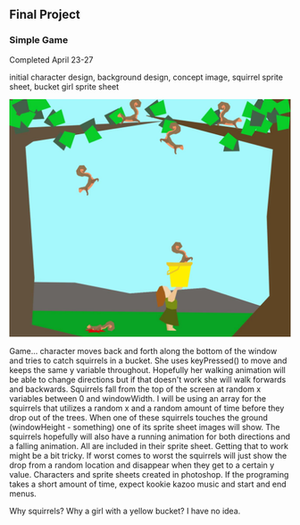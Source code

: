 ## Final Project
### Simple Game

Completed April 23-27

initial character design, background design, concept image, squirrel sprite sheet, bucket girl sprite sheet

![Bucket Girl Concept](BucketGirlConcept.jpg)


Game... character moves back and forth along the bottom of the window and tries to catch squirrels in a bucket. She uses keyPressed() to move and keeps the same y variable throughout. Hopefully her walking animation will be able to change directions but if that doesn't work she will walk forwards and backwards. Squirrels fall from the top of the screen at random x variables between 0 and windowWidth. I will be using an array for the squirrels that utilizes a random x and a random amount of time before they drop out of the trees. When one of these squirrels touches the ground (windowHeight - something) one of its sprite sheet images will show. The squirrels hopefully will also have a running animation for both directions and a falling animation. All are included in their sprite sheet. Getting that to work might be a bit tricky. If worst comes to worst the squirrels will just show the drop from a random location and disappear when they get to a certain y value. Characters and sprite sheets created in photoshop. If the programing takes a short amount of time, expect kookie kazoo music and start and end menus.

Why squirrels? Why a girl with a yellow bucket? I have no idea.

